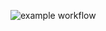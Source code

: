 ![example workflow](https://github.com/Lusacan-Night/hexlet_pytest/actions/workflows/main.yml/badge.svg)